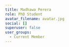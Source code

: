 ```yaml
---
title: Madhawa Perera
role: PhD Student
avatar_filename: avatar.jpg
social: []
superuser: false
user_groups:
  - Current Member
---
```

